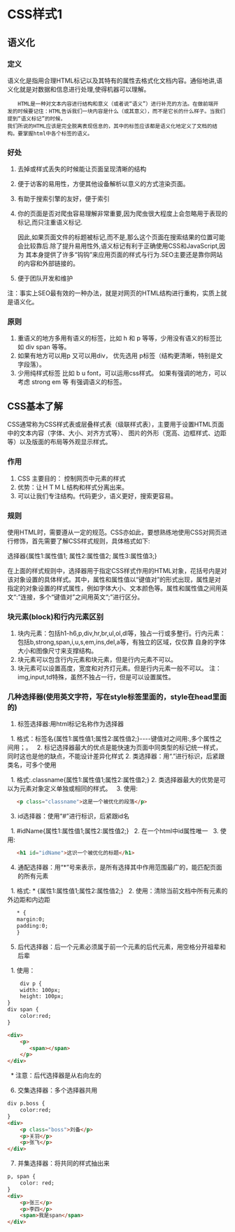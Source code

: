 # CSS样式1
## 语义化
### 定义

语义化是指用合理HTML标记以及其特有的属性去格式化文档内容。通俗地讲,语义化就是对数据和信息进行处理,使得机器可以理解。

    　　HTML是一种对文本内容进行结构和意义（或者说“语义”）进行补充的方法。在做前端开
    发的时候要记住：HTML告诉我们一块内容是什么（或其意义），而不是它长的什么样子。当我们提到“语义标记”的时候，
    我们所说的HTML应该是完全脱离表现信息的，其中的标签应该都是语义化地定义了文档的结构。要掌握html中各个标签的语义。
### 好处
1. 去掉或样式丢失的时候能让页面呈现清晰的结构
2. 便于访客的易用性，方便其他设备解析以意义的方式渲染页面。
3. 有助于搜索引擎的友好，便于索引
4. 你的页面是否对爬虫容易理解非常重要,因为爬虫很大程度上会忽略用于表现的标记,而只注重语义标记.

   因此,如果页面文件的标题被标记,而不是,那么这个页面在搜索结果的位置可能会比较靠后.除了提升易用性外,语义标记有利于正确使用CSS和JavaScript,因为
其本身提供了许多“钩钩”来应用页面的样式与行为.SEO主要还是靠你网站的内容和外部链接的。
5. 便于团队开发和维护

注：事实上SEO最有效的一种办法，就是对网页的HTML结构进行重构，实质上就是语义化。

### 原则
1. 重语义的地方多用有语义的标签，比如 h 和 p 等等，少用没有语义的标签比如 div span 等等。
2. 如果有地方可以用p 又可以用div， 优先选用 p标签（结构更清晰，特别是文字段落）。
3. 少用纯样式标签 比如 b u font，可以运用css样式。 如果有强调的地方，可以考虑 strong em 等 有强调语义的标签。
## CSS基本了解
CSS通常称为CSS样式表或层叠样式表（级联样式表），主要用于设置HTML页面中的文本内容（字体、大小、对齐方式等）、
图片的外形（宽高、边框样式、边距等）以及版面的布局等外观显示样式。
### 作用
1. CSS 主要目的： 控制网页中元素的样式
2. 优势：让ＨＴＭＬ结构和样式分离出来。
3. 可以让我们专注结构。代码更少，语义更好，搜索更容易。
### 规则
使用HTML时，需要遵从一定的规范。CSS亦如此，要想熟练地使用CSS对网页进行修饰，首先需要了解CSS样式规则，具体格式如下:

选择器{属性1:属性值1; 属性2:属性值2; 属性3:属性值3;}

在上面的样式规则中，选择器用于指定CSS样式作用的HTML对象，花括号内是对该对象设置的具体样式。其中，属性和属性值以“键值对”的形式出现，属性是对
指定的对象设置的样式属性，例如字体大小、文本颜色等。属性和属性值之间用英文“:”连接，多个“键值对”之间用英文“;”进行区分。
### 块元素(block)和行内元素区别
1. 块内元素：包括h1-h6,p,div,hr,br,ul,ol,dl等，独占一行或多整行。行内元素：包括b,strong,span,i,u,s,em,ins,del,a等，有独立的区域，仅仅靠
自身的字体大小和图像尺寸来支撑结构。
2. 块元素可以包含行内元素和块元素，但是行内元素不可以。
3. 块元素可以设置高度，宽度和对齐灯元素。但是行内元素一般不可以。
注：img,input,td特殊，虽然不独占一行，但是可以设置属性。
### 几种选择器(使用英文字符，写在style标签里面的，style在head里面的)
1. 标签选择器:用html标记名称作为选择器

   1. 格式：标签名{属性1:属性值1;属性2:属性值2;}----键值对之间用:,多个属性之间用；。
   2. 标记选择器最大的优点是能快速为页面中同类型的标记统一样式，同时这也是他的缺点，不能设计差异化样式
2. 类选择器：用“.”进行标识，后紧跟类名，可多个使用

   1. 格式:.classname{属性1:属性值1;属性2:属性值2;}
   2. 类选择器最大的优势是可以为元素对象定义单独或相同的样式。
   3. 使用:
```html
   <p class="classname">这是一个被优化的段落</p>
```
3. id选择器：使用“#”进行标识，后紧跟id名

   1. #idName{属性1:属性值1;属性2:属性值2;}
   2. 在一个html中id属性唯一
   3. 使用:
```html
   <h1 id="idName">这识一个被优化的标题</h1>
```
4. 通配选择器：用“*”号来表示，是所有选择其中作用范围最广的，能匹配页面的所有元素

   1. 格式: * {属性1:属性值1;属性2:属性值2;}
   2. 使用：清除当前文档中所有元素的外边距和内边距
```html
   * {
   margin:0;
   padding:0;
   }
```
5. 后代选择器：后一个元素必须属于前一个元素的后代元素，用空格分开祖辈和后辈

   1. 使用：
```html
    div p {
    width: 100px;
    height: 100px;
}
div span {
    color:red;
}

<div>
    <p>
       <span></span>
    </p>
</div>
```
   * 注意：后代选择器是从右向左的
   
6. 交集选择器：多个选择器共用
```html
div p.boss {
    color:red;
}
<div>
    <p class="boss">刘备</p>
    <p>关羽</p>
    <p>张飞</p>
</div>
```
7. 并集选择器：将共同的样式抽出来
```html
p, span {
    color: red;
}
<div>
    <p>张三</p>
    <p>李四</p>
    <span>我是span</span>
</div>
```

